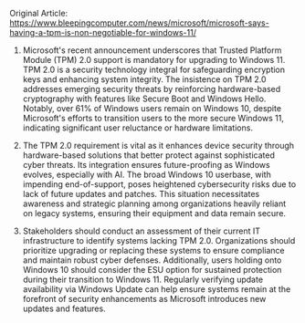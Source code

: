Original Article: https://www.bleepingcomputer.com/news/microsoft/microsoft-says-having-a-tpm-is-non-negotiable-for-windows-11/

1. Microsoft's recent announcement underscores that Trusted Platform Module (TPM) 2.0 support is mandatory for upgrading to Windows 11. TPM 2.0 is a security technology integral for safeguarding encryption keys and enhancing system integrity. The insistence on TPM 2.0 addresses emerging security threats by reinforcing hardware-based cryptography with features like Secure Boot and Windows Hello. Notably, over 61% of Windows users remain on Windows 10, despite Microsoft's efforts to transition users to the more secure Windows 11, indicating significant user reluctance or hardware limitations.

2. The TPM 2.0 requirement is vital as it enhances device security through hardware-based solutions that better protect against sophisticated cyber threats. Its integration ensures future-proofing as Windows evolves, especially with AI. The broad Windows 10 userbase, with impending end-of-support, poses heightened cybersecurity risks due to lack of future updates and patches. This situation necessitates awareness and strategic planning among organizations heavily reliant on legacy systems, ensuring their equipment and data remain secure.

3. Stakeholders should conduct an assessment of their current IT infrastructure to identify systems lacking TPM 2.0. Organizations should prioritize upgrading or replacing these systems to ensure compliance and maintain robust cyber defenses. Additionally, users holding onto Windows 10 should consider the ESU option for sustained protection during their transition to Windows 11. Regularly verifying update availability via Windows Update can help ensure systems remain at the forefront of security enhancements as Microsoft introduces new updates and features.